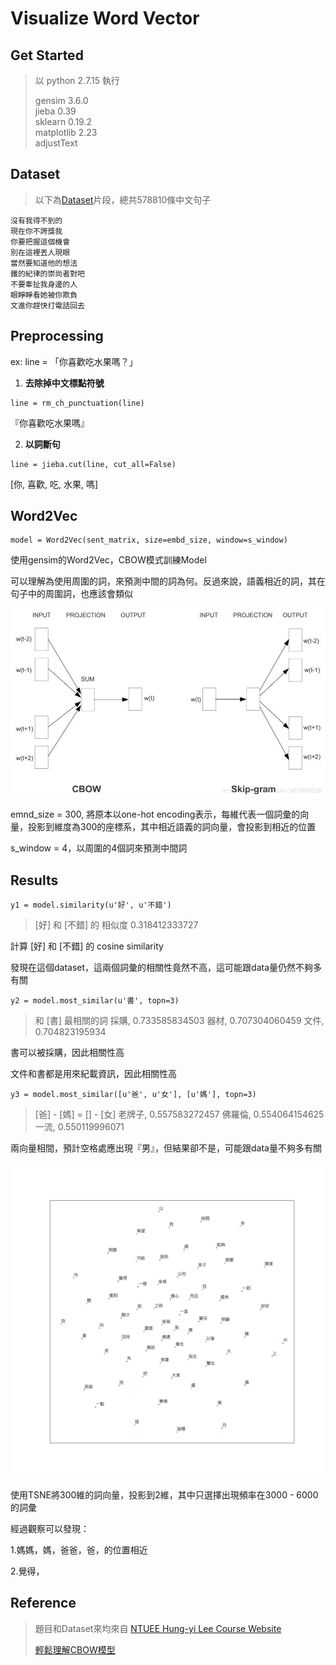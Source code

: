 # Visualize Word Vector

## Get Started

> 以 python 2.7.15 執行
> 
> gensim 3.6.0 </br>
> jieba 0.39 </br>
> sklearn 0.19.2 </br>
> matplotlib 2.23 </br>
> adjustText

## Dataset

> 以下為[Dataset](https://drive.google.com/file/d/1E5lElPutaWqKYPhSYLmVfw6olHjKDgdK/view)片段，總共578810條中文句子

~~~~
沒有我得不到的
現在你不誇獎我
你要把握這個機會
別在這裡丟人現眼
當然要知道他的想法
鐵的紀律的崇尚者對吧
不要牽扯我身邊的人
眼睜睜看她被你欺負
文進你趕快打電話回去
~~~~

## Preprocessing

ex: line = 「你喜歡吃水果嗎？」

1. **去除掉中文標點符號**

~~~~
line = rm_ch_punctuation(line)
~~~~
『你喜歡吃水果嗎』

2. **以詞斷句** 

~~~~
line = jieba.cut(line, cut_all=False)
~~~~
[你, 喜歡, 吃, 水果, 嗎]

## Word2Vec

~~~~
model = Word2Vec(sent_matrix, size=embd_size, window=s_window)
~~~~

使用gensim的Word2Vec，CBOW模式訓練Model

可以理解為使用周圍的詞，來預測中間的詞為何。反過來說，語義相近的詞，其在句子中的周圍詞，也應該會類似

![](https://github.com/linhung0319/ML/blob/master/visualize_word_vector/cbow_skip-gram.jpeg)

emnd_size = 300, 將原本以one-hot encoding表示，每維代表一個詞彙的向量，投影到維度為300的座標系，其中相近語義的詞向量，會投影到相近的位置

s_window = 4，以周圍的4個詞來預測中間詞

## Results

~~~~
y1 = model.similarity(u'好', u'不錯')
~~~~
> [好] 和 [不錯] 的 相似度 0.318412333727

計算 [好] 和 [不錯] 的 cosine similarity

發現在這個dataset，這兩個詞彙的相關性竟然不高，這可能跟data量仍然不夠多有關

~~~~
y2 = model.most_similar(u'書', topn=3)
~~~~
> 和 [書] 最相關的詞
> 採購, 0.733585834503
> 器材, 0.707304060459
> 文件, 0.704823195934

書可以被採購，因此相關性高

文件和書都是用來紀載資訊，因此相關性高

~~~~
y3 = model.most_similar([u'爸', u'女'], [u'媽'], topn=3)
~~~~
> [爸] - [媽] = [] - [女]
> 老牌子, 0.557583272457
> 佛羅倫, 0.554064154625
> 一流, 0.550119996071

兩向量相間，預計空格處應出現『男』，但結果卻不是，可能跟data量不夠多有關

![](https://github.com/linhung0319/ML/blob/master/visualize_word_vector/tsne_embd300.png)

使用TSNE將300維的詞向量，投影到2維，其中只選擇出現頻率在3000 - 6000的詞彙

經過觀察可以發現：

1.媽媽，媽，爸爸，爸，的位置相近

2.覺得，

## Reference
> 題目和Dataset來均來自 [NTUEE Hung-yi Lee Course Website](http://speech.ee.ntu.edu.tw/~tlkagk/courses_ML17.html)
>
> [輕鬆理解CBOW模型](https://blog.csdn.net/u010665216/article/details/78724856)
